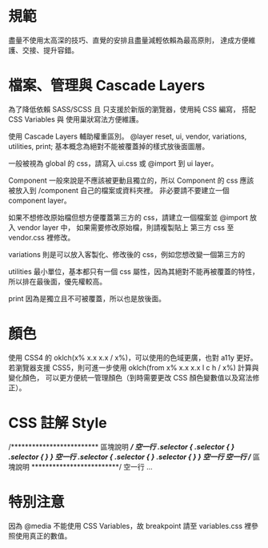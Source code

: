 # 規範

盡量不使用太高深的技巧、直覺的安排且盡量減輕依賴為最高原則，
達成方便維護、交接、提升容錯。


# 檔案、管理與 Cascade Layers

為了降低依賴 SASS/SCSS 且 只支援於新版的瀏覽器，使用純 CSS 編寫，
搭配 CSS Variables 與 使用巢狀寫法方便維護。

使用 Cascade Layers 輔助權重區別。
@layer reset, ui, vendor, variations, utilities, print;
基本概念為絕對不能被覆蓋掉的樣式放後面圖層。

一般被視為 global 的 css，請寫入 ui.css 或 @import 到 ui layer。

Component 一般來說是不應該被更動且獨立的，所以 Component 的 css 應該被放入到 /component 自己的檔案或資料夾裡。
非必要請不要建立一個 component layer。

如果不想修改原始檔但想方便覆蓋第三方的 css，請建立一個檔案並 @import 放入 vendor layer 中，
如果需要修改原始檔，則請複製貼上 第三方 css 至 vendor.css 裡修改。

variations 則是可以放入客製化、修改後的 css，例如您想改變一個第三方的

utilities 最小單位，基本都只有一個 css 屬性，因為其絕對不能再被覆蓋的特性，所以排在最後面，優先權較高。

print 因為是獨立且不可被覆蓋，所以也是放後面。


# 顏色

使用 CSS4 的 oklch(x% x.x x.x / x%)，可以使用的色域更廣，也對 a11y 更好。
若瀏覽器支援 CSS5，則可進一步使用 oklch(from x% x.x x.x l c h / x%) 計算與變化顏色，
可以更方便統一管理顏色（到時需要更改 CSS 顏色變數值以及寫法修正）。


# CSS 註解 Style

/*************************
  區塊說明
*************************/
空一行
.selector {
  .selector {
  }
  .selector {
  }
}
空一行
.selector {
  .selector {
  }
  .selector {
  }
}
空一行
空一行
/*************************
  區塊說明
*************************/
空一行
...


# 特別注意

因為 @media 不能使用 CSS Variables，故 breakpoint 請至 variables.css 裡參照使用真正的數值。